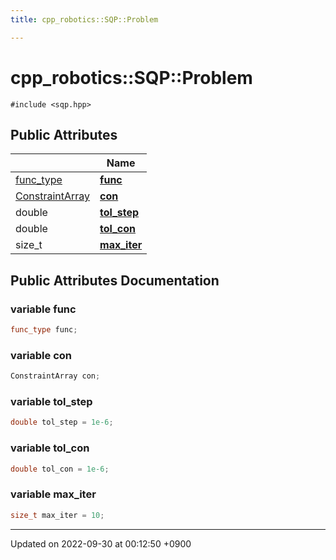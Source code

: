 ```yaml
---
title: cpp_robotics::SQP::Problem

---
```


# cpp_robotics::SQP::Problem






`#include <sqp.hpp>`

## Public Attributes

|                | Name           |
| -------------- | -------------- |
| [func_type](/cpp_robotics/doxybook/Classes/classcpp__robotics_1_1SQP/#using-func-type) | **[func](/cpp_robotics/doxybook/Classes/structcpp__robotics_1_1SQP_1_1Problem/#variable-func)**  |
| [ConstraintArray](/cpp_robotics/doxybook/Classes/classcpp__robotics_1_1ConstraintArray/) | **[con](/cpp_robotics/doxybook/Classes/structcpp__robotics_1_1SQP_1_1Problem/#variable-con)**  |
| double | **[tol_step](/cpp_robotics/doxybook/Classes/structcpp__robotics_1_1SQP_1_1Problem/#variable-tol-step)**  |
| double | **[tol_con](/cpp_robotics/doxybook/Classes/structcpp__robotics_1_1SQP_1_1Problem/#variable-tol-con)**  |
| size_t | **[max_iter](/cpp_robotics/doxybook/Classes/structcpp__robotics_1_1SQP_1_1Problem/#variable-max-iter)**  |

## Public Attributes Documentation

### variable func

```cpp
func_type func;
```


### variable con

```cpp
ConstraintArray con;
```


### variable tol_step

```cpp
double tol_step = 1e-6;
```


### variable tol_con

```cpp
double tol_con = 1e-6;
```


### variable max_iter

```cpp
size_t max_iter = 10;
```


-------------------------------

Updated on 2022-09-30 at 00:12:50 +0900